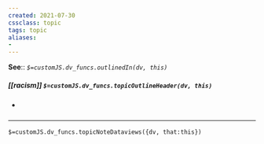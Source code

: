 ```yaml
---
created: 2021-07-30
cssclass: topic
tags: topic
aliases:
- 
---
```


**See**:: 
*`$=customJS.dv_funcs.outlinedIn(dv, this)`*

##### [[racism]] `$=customJS.dv_funcs.topicOutlineHeader(dv, this)`
- 

### <hr class="dataviews"/>

`$=customJS.dv_funcs.topicNoteDataviews({dv, that:this})`


